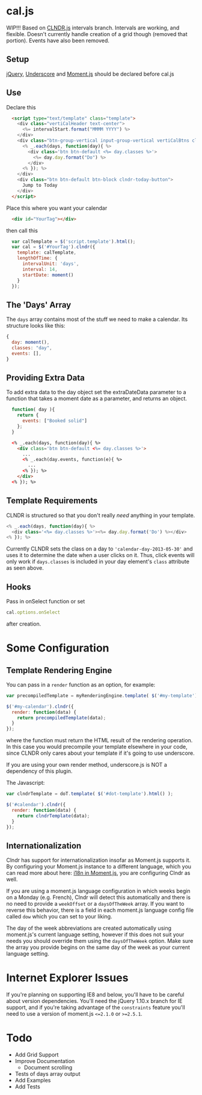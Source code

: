 cal.js
========

WIP!!!
Based on [CLNDR.js](https://github.com/kylestetz/CLNDR) intervals branch.  Intervals are working, and flexible.  Doesn't currently handle creation of a grid though (removed that portion).  Events have also been removed.

Setup
------------
[jQuery](http://jquery.com/download/), [Underscore](http://underscorejs.org/) and [Moment.js](http://momentjs.com/) should be declared before cal.js

Use
------------
Declare this
```html
  <script type="text/template" class="template">
    <div class="vertiCalHeader text-center">
      <%= intervalStart.format("MMMM YYYY") %>
    </div>
    <div class="btn-group-vertical input-group-vertical vertiCalBtns clndr-scrollable">
      <% _.each(days, function(day){ %>
        <div class='btn btn-default <%= day.classes %>'>
          <%= day.day.format("Do") %>
        </div>
      <% }); %>
    </div>
    <div class="btn btn-default btn-block clndr-today-button">
      Jump to Today
    </div>
  </script>
```

Place this where you want your calendar
```html
  <div id="YourTag"></div>
```

then call this

```javascript
  var calTemplate = $('script.template').html();
  var cal = $('#YourTag').clndr({
    template: calTemplate,
    lengthOfTime: {
      intervalUnit: 'days',
      interval: 14,
      startDate: moment()
    }
  });
```


The 'Days' Array
----------------

The `days` array contains most of the stuff we need to make a calendar. Its structure looks like this:
```javascript
{
  day: moment(),
  classes: "day",
  events: [],
}
```

Providing Extra Data
-------------------

To add extra data to the day object set the extraDateData parameter to a function that takes a moment date as a parameter, and returns an object.

```javascript
  function( day ){
    return {
      events: ["Booked solid"]
    };
  }
```

```html
  <% _.each(days, function(day){ %>
    <div class='btn btn-default <%= day.classes %>'>
      ...
      <% _.each(day.events, function(e){ %>
        ...
      <% }); %>
    </div>
  <% }); %>
```


Template Requirements
---------------------

CLNDR is structured so that you don't really _need_ anything in your template.

```javascript
<% _.each(days, function(day){ %>
  <div class='<%= day.classes %>'><%= day.day.format('Do') %></div>
<% }); %>
```

Currently CLNDR sets the class on a day to `'calendar-day-2013-05-30'` and uses it to determine the date when a user clicks on it. Thus, click events will only work if `days.classes` is included in your day element's `class` attribute as seen above.


Hooks
---------------------
Pass in onSelect function or set

```javascript
cal.options.onSelect
```
after creation.


Some Configuration
==================

Template Rendering Engine
----------------------------------------

You can pass in a `render` function as an option, for example:

```javascript
var precompiledTemplate = myRenderingEngine.template( $('#my-template').html() );

$('#my-calendar').clndr({
  render: function(data) {
    return precompiledTemplate(data);
  }
});
```

where the function must return the HTML result of the rendering operation. In this case you would precompile your template elsewhere in your code, since CLNDR only cares about your template if it's going to use underscore.

If you are using your own render method, underscore.js is NOT a dependency of this plugin.


The Javascript:
```javascript
var clndrTemplate = doT.template( $('#dot-template').html() );

$('#calendar').clndr({
  render: function(data) {
    return clndrTemplate(data);
  }
});
```

Internationalization
--------------------

Clndr has support for internationalization insofar as Moment.js supports it. By configuring your Moment.js instance to a different language, which you can read more about here: [i18n in Moment.js](http://momentjs.com/docs/#/i18n/), you are configuring Clndr as well.

If you are using a moment.js language configuration in which weeks begin on a Monday (e.g. French), Clndr will detect this automatically and there is no need to provide a `weekOffset` or a `daysOfTheWeek` array. If you want to reverse this behavior, there is a field in each moment.js language config file called `dow` which you can set to your liking.

The day of the week abbreviations are created automatically using moment.js's current language setting, however if this does not suit your needs you should override them using the `daysOfTheWeek` option. Make sure the array you provide begins on the same day of the week as your current language setting.


Internet Explorer Issues
========================

If you're planning on supporting IE8 and below, you'll have to be careful about version dependencies. You'll need the jQuery 1.10.x branch for IE support, and if you're taking advantage of the `constraints` feature you'll need to use a version of moment.js `<=2.1.0` or `>=2.5.1`.

Todo
====

- Add Grid Support
- Improve Documentation
  - Document scrolling
- Tests of days array output
- Add Examples
- Add Tests
